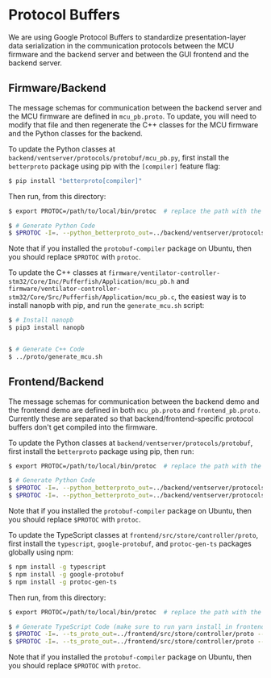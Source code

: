 # Protocol Buffers

We are using Google Protocol Buffers to standardize presentation-layer data
serialization in the communication protocols between the MCU firmware and the
backend server and between the GUI frontend and the backend server.

## Firmware/Backend

The message schemas for communication between the backend server and the  MCU
firmware are defined in `mcu_pb.proto`. To update, you will need to modify that
file and then regenerate the C++ classes for the MCU firmware and the Python
classes for the backend.

To update the Python classes at `backend/ventserver/protocols/protobuf/mcu_pb.py`,
first install the `betterproto` package using pip with the `[compiler]` feature flag:
```bash
$ pip install "betterproto[compiler]"
```
Then run, from this directory:

```bash
$ export PROTOC=/path/to/local/bin/protoc  # replace the path with the one for your computer

$ # Generate Python Code
$ $PROTOC -I=. --python_betterproto_out=../backend/ventserver/protocols/protobuf mcu_pb.proto
```

Note that if you installed the `protobuf-compiler` package on Ubuntu, then you
should replace `$PROTOC` with `protoc`.

To update the C++ classes at
`firmware/ventilator-controller-stm32/Core/Inc/Pufferfish/Application/mcu_pb.h` and
`firmware/ventilator-controller-stm32/Core/Src/Pufferfish/Application/mcu_pb.c`,
the easiest way is to install nanopb with pip, and run the `generate_mcu.sh` script:

```bash
$ # Install nanopb
$ pip3 install nanopb


$ # Generate C++ Code
$ ../proto/generate_mcu.sh
```

## Frontend/Backend

The message schemas for communication between the backend demo and the frontend
demo are defined in both `mcu_pb.proto` and `frontend_pb.proto`. Currently these
are separated so that backend/frontend-specific protocol buffers don't get compiled
into the firmware.

To update the Python classes at `backend/ventserver/protocols/protobuf`,
first install the `betterproto` package using pip, then run:

```bash
$ export PROTOC=/path/to/local/bin/protoc  # replace the path with the one for your computer

$ # Generate Python Code
$ $PROTOC -I=. --python_betterproto_out=../backend/ventserver/protocols/protobuf mcu_pb.proto
$ $PROTOC -I=. --python_betterproto_out=../backend/ventserver/protocols/protobuf frontend_pb.proto
```

Note that if you installed the `protobuf-compiler` package on Ubuntu, then you
should replace `$PROTOC` with `protoc`.

To update the TypeScript classes at `frontend/src/store/controller/proto`,
first install the `typescript`, `google-protobuf`, and `protoc-gen-ts` packages
globally using npm:

```bash
$ npm install -g typescript
$ npm install -g google-protobuf
$ npm install -g protoc-gen-ts
```

Then run, from this directory:

```bash
$ export PROTOC=/path/to/local/bin/protoc  # replace the path with the one for your computer

$ # Generate TypeScript Code (make sure to run yarn install in frontend first)
$ $PROTOC -I=. --ts_proto_out=../frontend/src/store/controller/proto --plugin="../frontend/node_modules/ts-proto/protoc-gen-ts_proto" mcu_pb.proto
$ $PROTOC -I=. --ts_proto_out=../frontend/src/store/controller/proto --plugin="../frontend/node_modules/ts-proto/protoc-gen-ts_proto" frontend_pb.proto
```

Note that if you installed the `protobuf-compiler` package on Ubuntu, then you
should replace `$PROTOC` with `protoc`.
